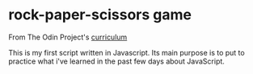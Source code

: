 # rock-paper-scissors game
From The Odin Project's [curriculum](https://www.theodinproject.com/courses/web-development-101/lessons/rock-paper-scissors?ref=lnav)

This is my first script written in Javascript. Its main purpose is to put to practice what i've learned in the past few days about JavaScript.